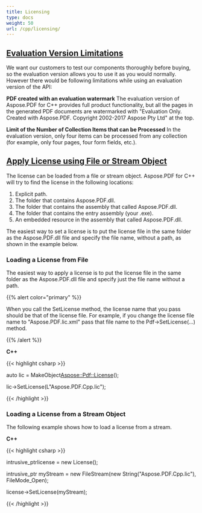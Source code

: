 ```yaml
---
title: Licensing
type: docs
weight: 50
url: /cpp/licensing/
---
```


## <ins>**Evaluation Version Limitations**
We want our customers to test our components thoroughly before buying, so the evaluation version allows you to use it as you would normally. However there would be following limitations while using an evaluation version of the API:

**PDF created with an evaluation watermark** 
The evaluation version of Aspose.PDF for C++ provides full product functionality, but all the pages in the generated PDF documents are watermarked with "Evaluation Only. Created with Aspose.PDF. Copyright 2002-2017 Aspose Pty Ltd" at the top.

**Limit of the Number of Collection Items that can be Processed** 
In the evaluation version, only four items can be processed from any collection (for example, only four pages, four form fields, etc.).
## <ins>**Apply License using File or Stream Object**
The license can be loaded from a file or stream object. Aspose.PDF for C++ will try to find the license in the following locations:

1. Explicit path.
1. The folder that contains Aspose.PDF.dll.
1. The folder that contains the assembly that called Aspose.PDF.dll.
1. The folder that contains the entry assembly (your .exe).
1. An embedded resource in the assembly that called Aspose.PDF.dll.

The easiest way to set a license is to put the license file in the same folder as the Aspose.PDF.dll file and specify the file name, without a path, as shown in the example below.
### **Loading a License from File**
The easiest way to apply a license is to put the license file in the same folder as the Aspose.PDF.dll file and specify just the file name without a path.

{{% alert color="primary" %}} 

When you call the SetLicense method, the license name that you pass should be that of the license file. For example, if you change the license file name to "Aspose.PDF.lic.xml" pass that file name to the Pdf->SetLicense(…) method.

{{% /alert %}} 

**C++**

{{< highlight csharp >}}

 auto lic = MakeObject<Aspose::Pdf::License>();

lic->SetLicense(L"Aspose.PDF.Cpp.lic");

{{< /highlight >}}
### **Loading a License from a Stream Object**
The following example shows how to load a license from a stream.

**C++**

{{< highlight csharp >}}

 intrusive_ptr<License>license = new License();

intrusive_ptr<FileStream> myStream = new FileStream(new String("Aspose.PDF.Cpp.lic"), FileMode_Open);

license->SetLicense(myStream);

{{< /highlight >}}
